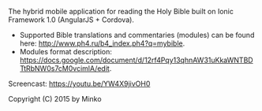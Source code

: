 The hybrid mobile application for reading the Holy Bible built on Ionic Framework 1.0 (AngularJS + Cordova).
- Supported Bible translations and commentaries (modules) can be found here: http://www.ph4.ru/b4_index.ph4?q=mybible.
- Modules format description: https://docs.google.com/document/d/12rf4Pqy13qhnAW31uKkaWNTBDTtRbNW0s7cM0vcimlA/edit.

Screencast: https://youtu.be/YW4X9jivOH0

Copyright (C) 2015 by Minko

